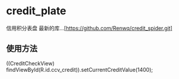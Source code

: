 # credit_plate
信用积分表盘 最新的库...[https://github.com/Renwq/credit_spider.git]
## 使用方法
((CreditCheckView) findViewById(R.id.ccv_credit)).setCurrentCreditValue(1400);
